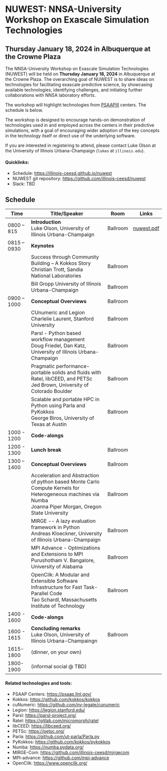 # NUWEST: NNSA-University Workshop on Exascale Simulation Technologies 
## Thursday January 18, 2024 in Albuquerque at the Crowne Plaza

The NNSA-University Workshop on Exascale Simulation Technologies (NUWEST) will
be held on **Thursday January 18, 2024** in Albuquerque at the Crowne Plaza.  The
overarching goal of NUWEST is to share ideas on technologies for facilitating
exascale predictive science, by showcasing available technologies, identifying
challenges, and initiating further collaborations with NNSA laboratory efforts.

The workshop will highlight technologies from [PSAAPIII](https://psaap.llnl.gov/)
centers.  The schedule is below.

The workshop is designed to encourage hands-on demonstration of technologies
used in and employed across the centers in their predictive simulations, with a
goal of encouraging wider adoption of the key concepts in the technology itself
or direct use of the underlying software.

If you are interested in registering to attend, please contact Luke Olson at the University of
Illinois Urbana-Champaign (`lukeo` at `illinois.edu`).

#### Quicklinks:

- Schedule: <https://illinois-ceesd.github.io/nuwest>
- NUWEST git repository: <https://github.com/illinois-ceesd/nuwest>
- Slack: TBD 

## Schedule

| Time |  Title/Speaker | Room | Links |
| ---- | -------------- | ---- | ----- |
| 0800 – 815 | **Introduction** <br/> Luke Olson, University of Illinois Urbana-Champaign | Ballroom | [nuwest.pdf](./extra/nuwest.pdf) |
| 0815 – 0930 | **Keynotes** | | |
|             | Success through Community Building – A Kokkos Story<br/> Christian Trott, Sandia National Laboratories | Ballroom | |
|             | Bill Gropp University of Illinois Urbana-Champaign | Ballroom | |
| 0900 – 1000 | **Conceptual Overviews** | Ballroom | |
|             | CUnumeric and Legion<br/> Charlelie Laurent, Stanford University | Ballroom | |
|             | Parsl - Python based workflow management<br/> Doug Friedel, Dan Katz, University of Illinois Urbana-Champaign | Ballroom | |
|             | Pragmatic performance-portable solids and fluids with Ratel, libCEED, and PETSc<br/> Jed Brown, University of Colorado Boulder | Ballroom | |
|             | Scalable and portable HPC in Python using Parla and PyKokkos<br/> George Biros, University of Texas at Austin | Ballroom | |
| 1000 - 1200 | **Code-alongs** | | |
| 1200 - 1300 | **Lunch break** | Ballroom | |
| 1300 – 1400 | **Conceptual Overviews** | Ballroom | |
|             | Acceleration and Abstraction of python based Monte Carlo Compute Kernels for Heterogeneous machines via Numba<br/> Joanna Piper Morgan, Oregon State University | Ballroom | |
|             | MIRGE -- A lazy evaluation framework in Python<br/> Andreas Kloeckner, University of Illinois Urbana-Champaign | Ballroom | |
|             | MPI Advance - Optimizations and Extensions to MPI<br/> Purushotham V. Bangalore, University of Alabama | Ballroom | |
|             | OpenCilk: A Modular and Extensible Software Infrastructure for Fast Task-Parallel Code<br/> Tao Schardl, Massachusetts Institute of Technology | Ballroom | |
| 1400 - 1600 | **Code-alongs** | | |
| 1600 - 1615 | **Concluding remarks**<br/> Luke Olson, University of Illinois Urbana-Champaingn | Ballroom | |
| 1615-1800   | (dinner, on your own) | | |
| 1800-1900   | (informal social @ TBD) | | |

#### Related technologies and tools:

- PSAAP Centers: <https://psaap.llnl.gov/>
- Kokkos: <https://github.com/kokkos/kokkos>
- cuNumeric: <https://github.com/nv-legate/cunumeric>
- Legion: <https://legion.stanford.edu/>
- Parsl: <https://parsl-project.org/>
- Ratel: <https://gitlab.com/micromorph/ratel>
- libCEED: <https://libceed.org/>
- PETSc: <https://petsc.org/>
- Parla: <https://github.com/ut-parla/Parla.py>
- PyKokkos: <https://github.com/kokkos/pykokkos>
- Numba: <https://numba.pydata.org/>
- MIRGE-Com: <https://github.com/illinois-ceesd/mirgecom>
- MPI-advance: <https://github.com/mpi-advance>
- OpenCilk: <https://www.opencilk.org/>
